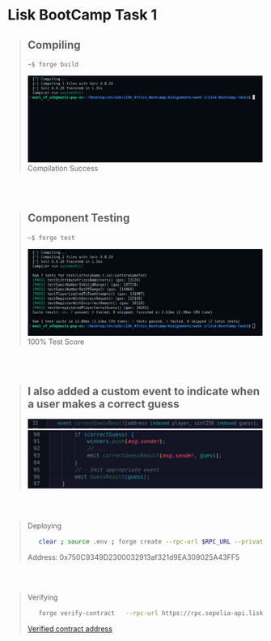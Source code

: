 # Lisk BootCamp Task 1

> ## Compiling
>
> ```bash
> ~$ forge build
> ```
>
> <img src="./jpegs/compiled-successfully.png" alt="Image showing successful compilation" />
> <br>
> Compilation Success

<br>
<br>

> ## Component Testing
>
> ```bash
> ~$ forge test
> ```
>
> <img src="./jpegs/all-test-passed.png" alt="Image showing 100% test score" />
> <br>
> 100% Test Score

<br>
<br>

> ## I also added a custom event to indicate when a user makes a correct guess
>
> <img src="./jpegs/event.png" alt="..." />
> <img src="./jpegs/emitEvent.png" alt="..." />

<br>
<br>

> Deploying
>
> ```bash
>    clear ; source .env ; forge create --rpc-url $RPC_URL --private-key $PRIVATE_KEY src/LotteryGame.sol:LotteryGame --broadcast
> ```
>
> Address: 0x750C9349D2300032913af321d9EA309025A43FF5

<br>
<br>

> Verifying
>
> ```bash
>    forge verify-contract   --rpc-url https://rpc.sepolia-api.lisk.com   --verifier blockscout   --verifier-url 'https://sepolia-blockscout.lisk.com/api/'   0x750C9349D2300032913af321d9EA309025A43FF5   src/LotteryGame.sol:LotteryGame
> ```
>
> [Verified contract address](https://sepolia-blockscout.lisk.com/address/0x750c9349d2300032913af321d9ea309025a43ff5)
